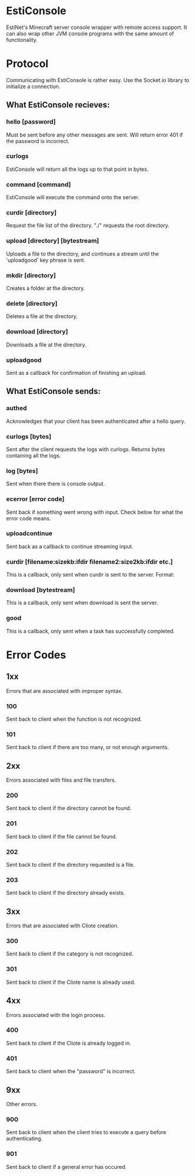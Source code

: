 # EstiConsole
EstiNet's Minecraft server console wrapper with remote access support. It can also wrap other JVM console programs with the same amount of functionality.

# Protocol
Communicating with EstiConsole is rather easy. Use the Socket.io library to initialize a connection.

## What EstiConsole recieves:

### hello [password]
Must be sent before any other messages are sent. Will return error 401 if the password is incorrect.

### curlogs
EstiConsole will return all the logs up to that point in bytes.

### command [command]
EstiConsole will execute the command onto the server.

### curdir [directory]
Request the file list of the directory. "./" requests the root directory.

### upload [directory] [bytestream]
Uploads a file to the directory, and continues a stream until the 'uploadgood' key phrase is sent.

### mkdir [directory]
Creates a folder at the directory.

### delete [directory]
Deletes a file at the directory.

### download [directory]
Downloads a file at the directory.

### uploadgood
Sent as a callback for confirmation of finishing an upload.

## What EstiConsole sends:

### authed
Acknowledges that your client has been authenticated after a hello query.

### curlogs [bytes]
Sent after the client requests the logs with curlogs. Returns bytes containing all the logs.

### log [bytes]
Sent when there there is console output.

### ecerror [error code]
Sent back if something went wrong with input. Check below for what the error code means.

### uploadcontinue
Sent back as a callback to continue streaming input.

### curdir [filename:sizekb:ifdir filename2:size2kb:ifdir etc.]
This is a callback, only sent when curdir is sent to the server. Format: 

### download [bytestream]
This is a callback, only sent when download is sent the server.

### good
This is a callback, only sent when a task has successfully completed.

# Error Codes

## 1xx

Errors that are associated with improper syntax.

### 100

Sent back to client when the function is not recognized.

### 101

Sent back to client if there are too many, or not enough arguments.

## 2xx

Errors associated with files and file transfers.

### 200

Sent back to client if the directory cannot be found.

### 201

Sent back to client if the file cannot be found.

### 202

Sent back to client if the directory requested is a file.

### 203

Sent back to client if the directory already exists.

## 3xx

Errors that are associated with Cliote creation.

### 300

Sent back to client if the category is not recognized.

### 301

Sent back to client if the Cliote name is already used.

## 4xx

Errors associated with the login process.

### 400

Sent back to client if the Cliote is already logged in.

### 401

Sent back to client when the "password" is incorrect.

## 9xx

Other errors.

### 900

Sent back to client when the client tries to execute a query before authenticating.

### 901

Sent back to client if a general error has occured.
